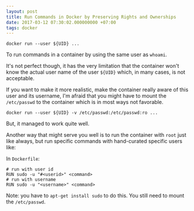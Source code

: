 ```yaml
---
layout: post
title: Run Commands in Docker by Preserving Rights and Ownerships
date: 2017-03-12 07:30:02.000000000 +07:00
tags: docker
---
```

```
docker run --user ${UID} ...
```

To run commands in a container by using the same user as `whoami`. 

It's not perfect though, it has the very limitation that the container won't know the actual user name of the user `${UID}` which, in many cases, is not acceptable.

If you want to make it more realistic, make the container really aware of this user and its username, I'm afraid that you might have to mount the `/etc/passwd` to the container which is in most ways not favorable.

```
docker run --user ${UID} -v /etc/passwd:/etc/passwd:ro ...
```

But, it managed to work quite well. 

Another way that might serve you well is to run the container with `root` just like always, but run specific commands with hand-curated specific users like:

In `Dockerfile`: 

```
# run with user id
RUN sudo -u "#<userid>" <command>
# run with username
RUN sudo -u "<username>" <command>
```

Note: you have to `apt-get install sudo` to do this. You still need to mount the `/etc/passwd`. 
